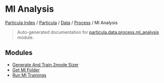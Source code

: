 # Ml Analysis

[Particula Index](../../../../README.md#particula-index) / [Particula](../../../index.md#particula) / [Data](../../index.md#data) / [Process](../index.md#process) / Ml Analysis

> Auto-generated documentation for [particula.data.process.ml_analysis](https://github.com/uncscode/particula/blob/main/particula/data/process/ml_analysis/__init__.py) module.

## Modules

- [Generate And Train 2mode Sizer](./generate_and_train_2mode_sizer.md)
- [Get Ml Folder](./get_ml_folder.md)
- [Run Ml Trainings](./run_ml_trainings.md)
